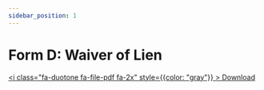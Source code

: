 ```yaml
---
sidebar_position: 1
---
```


# Form D: Waiver of Lien

<a href="/pdf/comp-draw/form-d-lien-waiver.pdf" download><i class="fa-duotone fa-file-pdf fa-2x" style={{color: "gray"}} ></i>&nbsp;Download</a>


